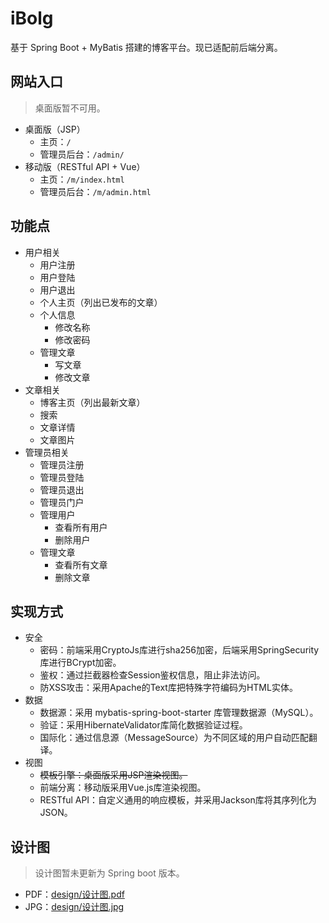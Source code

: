 # iBolg
基于 Spring Boot + MyBatis 搭建的博客平台。现已适配前后端分离。

## 网站入口
> 桌面版暂不可用。
* 桌面版（JSP）
    * 主页：`/`
    * 管理员后台：`/admin/`
* 移动版（RESTful API + Vue）
    * 主页：`/m/index.html`
    * 管理员后台：`/m/admin.html`

## 功能点
* 用户相关
    * 用户注册
    * 用户登陆
    * 用户退出
    * 个人主页（列出已发布的文章）
    * 个人信息
        * 修改名称
        * 修改密码
    * 管理文章
        * 写文章
        * 修改文章
* 文章相关
    * 博客主页（列出最新文章）
    * 搜索
    * 文章详情
    * 文章图片
* 管理员相关
    * 管理员注册
    * 管理员登陆
    * 管理员退出
    * 管理员门户
    * 管理用户
        * 查看所有用户
        * 删除用户
    * 管理文章
        * 查看所有文章
        * 删除文章

## 实现方式
* 安全
    * 密码：前端采用CryptoJs库进行sha256加密，后端采用SpringSecurity库进行BCrypt加密。
    * 鉴权：通过拦截器检查Session鉴权信息，阻止非法访问。
    * 防XSS攻击：采用Apache的Text库把特殊字符编码为HTML实体。
* 数据
    * 数据源：采用 mybatis-spring-boot-starter 库管理数据源（MySQL）。
    * 验证：采用HibernateValidator库简化数据验证过程。
    * 国际化：通过信息源（MessageSource）为不同区域的用户自动匹配翻译。
* 视图
    * ~~模板引擎：桌面版采用JSP渲染视图。~~
    * 前端分离：移动版采用Vue.js库渲染视图。
    * RESTful API：自定义通用的响应模板，并采用Jackson库将其序列化为JSON。

## 设计图
> 设计图暂未更新为 Spring boot 版本。
* PDF：[design/设计图.pdf](design/设计图.pdf)
* JPG：[design/设计图.jpg](design/设计图.jpg)
